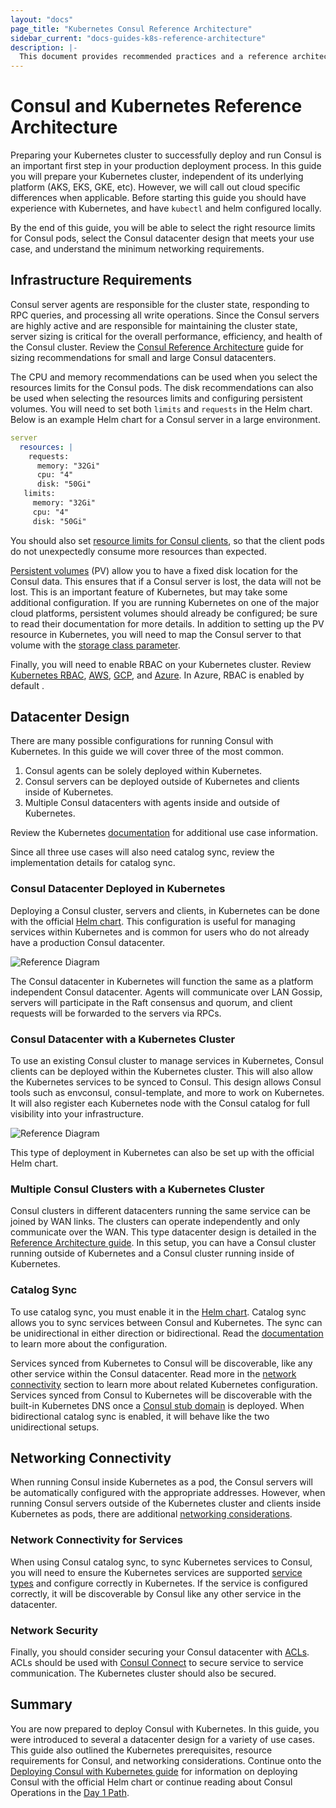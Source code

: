 ```yaml
--- 
layout: "docs"
page_title: "Kubernetes Consul Reference Architecture"
sidebar_current: "docs-guides-k8s-reference-architecture"
description: |-
  This document provides recommended practices and a reference architecture. 
---
```


# Consul and Kubernetes Reference Architecture

Preparing your Kubernetes cluster to successfully deploy and run Consul is an
important first step in your production deployment process. In this guide you
will prepare your Kubernetes cluster, independent of its underlying platform
(AKS, EKS, GKE, etc). However, we will call out cloud specific differences when
applicable. Before starting this guide you should have experience with
Kubernetes, and have `kubectl` and helm configured locally. 

By the end of this guide, you will be able to select the right resource limits
for Consul pods, select the Consul datacenter design that meets your use case,
and understand the minimum networking requirements. 

## Infrastructure Requirements

Consul server agents are responsible for the cluster state, responding to RPC
queries, and processing all write operations. Since the Consul servers are
highly active and are responsible for maintaining the cluster state, server
sizing is critical for the overall performance, efficiency, and health of the
Consul cluster. Review the [Consul Reference
Architecture](/advanced/day-1-operations/reference-architecture#consul-servers)
guide for sizing recommendations for small and large Consul datacenters. 

The CPU and memory recommendations can be used when you select the resources
limits for the Consul pods. The disk recommendations can also be used when
selecting the resources limits and configuring persistent volumes. You will
need to set both `limits` and `requests` in the Helm chart. Below is an example
Helm chart for a Consul server in a large environment.

```yaml 
server 
  resources: | 
    requests: 
      memory: "32Gi" 
      cpu: "4" 
      disk: "50Gi"
   limits: 
     memory: "32Gi"
     cpu: "4" 
     disk: "50Gi" 
```

You should also set [resource limits for Consul
clients](https://www.consul.io/docs/platform/k8s/helm.html#v-client-resources),
so that the client pods do not unexpectedly consume more resources than
expected. 

[Persistent
volumes](https://kubernetes.io/docs/concepts/storage/persistent-volumes/) (PV)
allow you to have a fixed disk location for the Consul data. This ensures that
if a Consul server is lost, the data will not be lost. This is an important
feature of Kubernetes, but may take some additional configuration. If you are
running Kubernetes on one of the major cloud platforms, persistent volumes
should already be configured; be sure to read their documentation for more
details. In addition to setting up the PV resource in Kubernetes, you will need
to map the Consul server to that volume with the [storage class
parameter](https://www.consul.io/docs/platform/k8s/helm.html#v-server-storageclass).

Finally, you will need to enable RBAC on your Kubernetes cluster. Review
[Kubernetes
RBAC](https://kubernetes.io/docs/reference/access-authn-authz/rbac/),
[AWS](https://docs.aws.amazon.com/eks/latest/userguide/managing-auth.html),
[GCP](https://cloud.google.com/kubernetes-engine/docs/how-to/role-based-access-control),
and
[Azure](https://docs.microsoft.com/en-us/cli/azure/aks?view=azure-cli-latest#az-aks-create).
In Azure, RBAC is enabled by default . 

## Datacenter Design 

There are many possible configurations for running Consul with Kubernetes. In this guide
we will cover three of the most common.

1. Consul agents can be solely deployed within Kubernetes.  
1. Consul servers
can be deployed outside of Kubernetes and clients inside of Kubernetes.  
1. Multiple Consul datacenters with agents inside and outside of Kubernetes.  

Review the Kubernetes
[documentation](https://www.consul.io/docs/platform/k8s/index.html#use-cases)
for additional use case information. 

Since all three use cases will also need catalog sync, review the
implementation details for catalog sync.  

### Consul Datacenter Deployed in Kubernetes 

Deploying a Consul cluster, servers and clients, in Kubernetes can be done with
the official [Helm
chart](https://www.consul.io/docs/platform/k8s/helm.html#using-the-helm-chart).
This configuration is useful for managing services within Kubernetes and is
common for users who do not already have a production Consul datacenter.

![Reference Diagram](/assets/images/k8s-consul-simple.png "Consul in Kubernetes Reference Diagram")

The Consul datacenter in Kubernetes will function the same as a platform
independent Consul datacenter. Agents will communicate over LAN Gossip, servers
will participate in the Raft consensus and quorum, and client requests will be
forwarded to the servers via RPCs.

### Consul Datacenter with a Kubernetes Cluster

To use an existing Consul cluster to manage services in Kubernetes, Consul
clients can be deployed within the Kubernetes cluster. This will also allow the
Kubernetes services to be synced to Consul. This design allows Consul tools
such as envconsul, consul-template, and more to work on Kubernetes. It will
also register each Kubernetes node with the Consul catalog for full visibility
into your infrastructure.

![Reference Diagram](/assets/images/k8s-cluster-consul-datacenter.png "Consul and Kubernetes Reference Diagram")

This type of deployment in Kubernetes can also be set up with the official Helm
chart.


### Multiple Consul Clusters with a Kubernetes Cluster

Consul clusters in different datacenters running the same service can be joined
by WAN links. The clusters can operate independently and only communicate over
the WAN. This type datacenter design is detailed in the [Reference Architecture
guide](/advanced/day-1-operations/reference-architecture#multiple-datacenters).
In this setup, you can have a Consul cluster running outside of Kubernetes and
a Consul cluster running inside of Kubernetes. 

### Catalog Sync

To use catalog sync, you must enable it in the [Helm
chart](https://www.consul.io/docs/platform/k8s/helm.html#v-synccatalog).
Catalog sync allows you to sync services between Consul and Kubernetes. The
sync can be unidirectional in either direction or bidirectional. Read the
[documentation](https://www.consul.io/docs/platform/k8s/service-sync.html) to
learn more about the configuration. 

Services synced from Kubernetes to Consul will be discoverable, like any other
service within the Consul datacenter. Read more in the [network
connectivity](#networking-connectivity) section to learn more about related
Kubernetes configuration. Services synced from Consul to Kubernetes will be
discoverable with the built-in Kubernetes DNS once a [Consul stub
domain](https://www.consul.io/docs/platform/k8s/dns.html) is deployed. When
bidirectional catalog sync is enabled, it will behave like the two
unidirectional setups. 

## Networking Connectivity 

When running Consul inside Kubernetes as a pod, the Consul servers will be
automatically configured with the appropriate addresses. However, when running
Consul servers outside of the Kubernetes cluster and clients inside Kubernetes
as pods, there are additional [networking
considerations](/consul/advanced/day-1-operations/reference-architecture#network-connectivity).

### Network Connectivity for Services

When using Consul catalog sync, to sync Kubernetes services to Consul, you will
need to ensure the Kubernetes services are supported [service
types](https://www.consul.io/docs/platform/k8s/service-sync.html#kubernetes-service-types)
and configure correctly in Kubernetes. If the service is configured correctly,
it will be discoverable by Consul like any other service in the datacenter. 

### Network Security

Finally, you should consider securing your Consul datacenter with
[ACLs](bootrapping). ACLs should be used with [Consul
Connect](https://www.consul.io/docs/platform/k8s/connect.html) to secure
service to service communication. The Kubernetes cluster should also be
secured. 

## Summary 

You are now prepared to deploy Consul with Kubernetes. In this
guide, you were introduced to several a datacenter design for a variety of use
cases. This guide also outlined the Kubernetes prerequisites, resource
requirements for Consul, and networking considerations. Continue onto the
[Deploying Consul with Kubernetes
guide](https://learn.hashicorp.com/consul/getting-started-k8s/helm-deploy) for
information on deploying Consul with the official Helm chart or continue
reading about Consul Operations in the [Day 1 Path](https://learn.hashicorp.com/consul/?track=advanced#advanced). 
 
